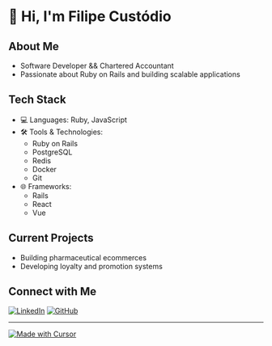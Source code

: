 # 👋 Hi, I'm Filipe Custódio

## About Me

- Software Developer && Chartered Accountant
- Passionate about Ruby on Rails and building scalable applications

## Tech Stack

- 💻 Languages: Ruby, JavaScript
- 🛠️ Tools & Technologies:
  - Ruby on Rails
  - PostgreSQL
  - Redis
  - Docker
  - Git
- 🌐 Frameworks:
  - Rails
  - React
  - Vue

## Current Projects

- Building pharmaceutical ecommerces
- Developing loyalty and promotion systems

## Connect with Me

[![LinkedIn](https://img.shields.io/badge/LinkedIn-Connect-blue)](https://www.linkedin.com/in/filipe-custodio)
[![GitHub](https://img.shields.io/badge/GitHub-Follow-lightgrey)](https://github.com/fcustodio90)

---

[![Made with Cursor](https://img.shields.io/badge/Made%20with-Cursor-2ea44f)](https://cursor.sh)

